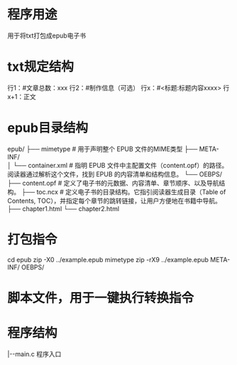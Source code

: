 # 程序用途
用于将txt打包成epub电子书

# txt规定结构
行1：#文章总数：xxx
行2：#制作信息（可选）
行x：#<标题:标题内容xxxx>
行x+1：正文
    <end>





# epub目录结构
epub/
├── mimetype               # 用于声明整个 EPUB 文件的MIME类型 
├── META-INF/      
│   └── container.xml      # 指明 EPUB 文件中主配置文件（content.opf）的路径。阅读器通过解析这个文件，找到 EPUB 的内容清单和结构信息。
└── OEBPS/
    ├── content.opf        # 定义了电子书的元数据、内容清单、章节顺序、以及导航结构。
    ├── toc.ncx            # 定义电子书的目录结构。它指引阅读器生成目录（Table of Contents, TOC），并指定每个章节的跳转链接，让用户方便地在书籍中导航。
    ├── chapter1.html
    └── chapter2.html
# 打包指令
cd epub
zip -X0 ../example.epub mimetype
zip -rX9 ../example.epub META-INF/ OEBPS/

# 脚本文件，用于一键执行转换指令


# 程序结构
|--main.c 程序入口
